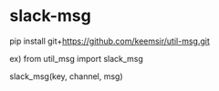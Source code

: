 # slack-msg


pip install git+https://github.com/keemsir/util-msg.git

ex)
from util_msg import slack_msg

slack_msg(key, channel, msg)
